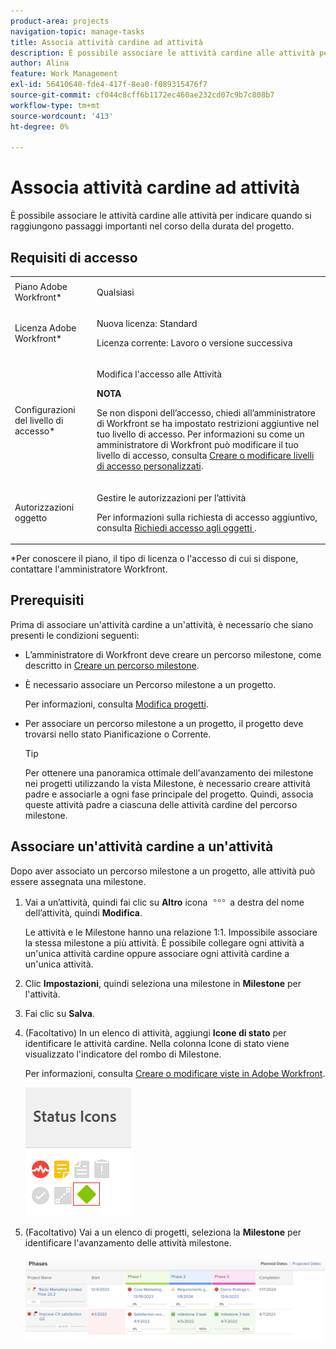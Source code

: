 ```yaml
---
product-area: projects
navigation-topic: manage-tasks
title: Associa attività cardine ad attività
description: È possibile associare le attività cardine alle attività per indicare quando si raggiungono passaggi importanti nel corso della durata del progetto. È necessario associare un percorso milestone a un progetto prima di associare le milestone alle attività del progetto.
author: Alina
feature: Work Management
exl-id: 56410640-fde4-417f-8ea0-f089315476f7
source-git-commit: cf044c8cff6b1172ec460ae232cd07c9b7c808b7
workflow-type: tm+mt
source-wordcount: '413'
ht-degree: 0%

---
```


# Associa attività cardine ad attività

<!--Audited: 01/2024-->

È possibile associare le attività cardine alle attività per indicare quando si raggiungono passaggi importanti nel corso della durata del progetto.

## Requisiti di accesso

<table style="table-layout:auto"> 
 <col> 
 <col> 
 <tbody> 
  <tr> 
   <td role="rowheader">Piano Adobe Workfront*</td> 
   <td> <p>Qualsiasi</p> </td> 
  </tr> 
  <tr> 
   <td role="rowheader">Licenza Adobe Workfront*</td> 
   <td> <p>Nuova licenza: Standard</p> 
   <p>Licenza corrente: Lavoro o versione successiva</p> 
   </td> 
  </tr> 
  <tr> 
   <td role="rowheader">Configurazioni del livello di accesso*</td> 
   <td> <p>Modifica l'accesso alle Attività</p> <p><b>NOTA</b>

Se non disponi dell’accesso, chiedi all’amministratore di Workfront se ha impostato restrizioni aggiuntive nel tuo livello di accesso. Per informazioni su come un amministratore di Workfront può modificare il tuo livello di accesso, consulta <a href="../../../administration-and-setup/add-users/configure-and-grant-access/create-modify-access-levels.md" class="MCXref xref">Creare o modificare livelli di accesso personalizzati</a>.</p> </td>
</tr> 
  <tr> 
   <td role="rowheader">Autorizzazioni oggetto</td> 
   <td> <p>Gestire le autorizzazioni per l’attività</p> <p>Per informazioni sulla richiesta di accesso aggiuntivo, consulta <a href="../../../workfront-basics/grant-and-request-access-to-objects/request-access.md" class="MCXref xref">Richiedi accesso agli oggetti </a>.</p> </td> 
  </tr> 
 </tbody> 
</table>

&#42;Per conoscere il piano, il tipo di licenza o l&#39;accesso di cui si dispone, contattare l&#39;amministratore Workfront.

## Prerequisiti

Prima di associare un&#39;attività cardine a un&#39;attività, è necessario che siano presenti le condizioni seguenti:

* L’amministratore di Workfront deve creare un percorso milestone, come descritto in [Creare un percorso milestone](../../../administration-and-setup/customize-workfront/configure-approval-milestone-processes/create-milestone-path.md).

* È necessario associare un Percorso milestone a un progetto.

  Per informazioni, consulta [Modifica progetti](/help/quicksilver/manage-work/projects/manage-projects/edit-projects.md).

* Per associare un percorso milestone a un progetto, il progetto deve trovarsi nello stato Pianificazione o Corrente.

  >[!TIP]
  >
  >Per ottenere una panoramica ottimale dell&#39;avanzamento dei milestone nei progetti utilizzando la vista Milestone, è necessario creare attività padre e associarle a ogni fase principale del progetto. Quindi, associa queste attività padre a ciascuna delle attività cardine del percorso milestone.

## Associare un&#39;attività cardine a un&#39;attività

Dopo aver associato un percorso milestone a un progetto, alle attività può essere assegnata una milestone.

1. Vai a un’attività, quindi fai clic su **Altro** icona ![](assets/more-icon.png) a destra del nome dell’attività, quindi **Modifica**.

   Le attività e le Milestone hanno una relazione 1:1. Impossibile associare la stessa milestone a più attività. È possibile collegare ogni attività a un&#39;unica attività cardine oppure associare ogni attività cardine a un&#39;unica attività.

1. Clic **Impostazioni**, quindi seleziona una milestone in **Milestone** per l&#39;attività.
1. Fai clic su **Salva**.
1. (Facoltativo) In un elenco di attività, aggiungi **Icone di stato** per identificare le attività cardine. Nella colonna Icone di stato viene visualizzato l&#39;indicatore del rombo di Milestone.

   Per informazioni, consulta [Creare o modificare viste in Adobe Workfront](/help/quicksilver/reports-and-dashboards/reports/reporting-elements/create-edit-views.md).

   ![](assets/amwt3.png)

1. (Facoltativo) Vai a un elenco di progetti, seleziona la **Milestone** per identificare l&#39;avanzamento delle attività milestone.

   ![](assets/milestone-view-project-list.png)
